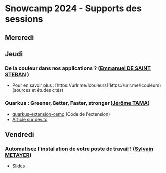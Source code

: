 # Snowcamp 2024 - Supports des sessions

## Mercredi

## Jeudi

### De la couleur dans nos applications ? ([Emmanuel DE SAINT STEBAN](https://bsky.app/profile/manu.dss.name) )
* Pour en savoir plus : [https://urlr.me/!couleurs](https://urlr.me/!couleurs) (sources et études cités)

### Quarkus : Greener, Better, Faster, stronger ([Jérôme TAMA](https://github.com/jtama))
* [quarkus-extension-demo](https://github.com/jtama/quarkus-extension-demo) (Code de l'extension)
* [Article sur dev.to](https://dev.to/onepoint/quarkus-greener-better-faster-stronger-55ea)

## Vendredi

### Automatisez l'installation de votre poste de travail ! ([Sylvain METAYER](https://sylvain.dev))
* [Slides](https://sylvainmetayer.github.io/talk-automatisez-installation-de-votre-pc-snowcamp-2024/)
